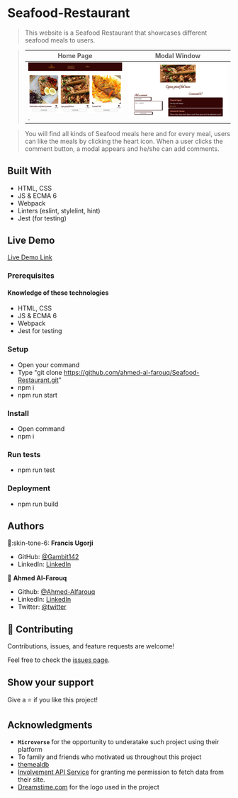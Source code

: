 # Seafood-Restaurant

> This website is a Seafood Restaurant that showcases different seafood meals to users.

> |Home Page       |Modal Window|
> |--------------|--------------|
> |![screenshot](./src/imgs/screenshot-full-page.png).|![screenshot2](./src/imgs/pop-up.png)| 

> You will find all kinds of Seafood meals here and for every meal, users can like the meals by clicking the heart icon. When a user clicks the comment button, a modal appears and he/she can add comments.

## Built With

- HTML, CSS
- JS & ECMA 6
- Webpack
- Linters (eslint, stylelint, hint)
- Jest (for testing)

## Live Demo

[Live Demo Link](https://ahmed-al-farouq.github.io/Seafood-Restaurant/)


### Prerequisites
  #### Knowledge of these technologies
  * HTML, CSS
  * JS & ECMA 6
  * Webpack
  * Jest for testing
### Setup
  * Open your command
  * Type "git clone https://github.com/ahmed-al-farouq/Seafood-Restaurant.git"
  * npm i
  * npm run start
### Install
  * Open command
  * npm i
### Run tests
  * npm run test

### Deployment
  * npm run build

## Authors

:man::skin-tone-6: **Francis Ugorji**

- GitHub: [@Gambit142](https://github.com/Gambit142)
- LinkedIn: [LinkedIn](https://www.linkedin.com/in/francis-ugorji-a567b7168/)

:bearded_person: **Ahmed Al-Farouq**
  - Github: [@Ahmed-Alfarouq](https://github.com/ahmed-al-farouq)
  - LinkedIn: [LinkedIn](https://www.linkedin.com/in/ahmed-al-farouq/)
  - Twitter: [@twitter](https://twitter.com/ahmed_al_farouq)

## 🤝 Contributing

Contributions, issues, and feature requests are welcome!

Feel free to check the [issues page](../../issues/).

## Show your support

Give a ⭐️ if you like this project!

## Acknowledgments

- **``Microverse``** for the opportunity to underatake such project using their platform
- To family and friends who motivated us throughout this project
- [themealdb](https://themealdb.com/api/json/v1/1/filter.php?c=Seefood)
- [Involvement API Service](https://www.notion.so/microverse/Involvement-API-869e60b5ad104603aa6db59e08150270) for granting me permission to fetch data from their site.
- [Dreamstime.com](https://www.dreamstime.com/stock-illustration-seafood-logo-design-modern-vintage-modern-image94678741) for the logo used in the project


